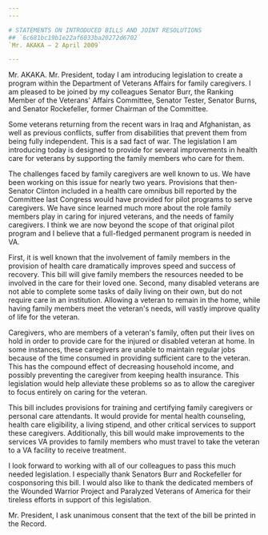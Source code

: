 ```yaml
---
---

# STATEMENTS ON INTRODUCED BILLS AND JOINT RESOLUTIONS
## `6c681bc19b1e22af6033ba20272d6702`
`Mr. AKAKA — 2 April 2009`

---
```



Mr. AKAKA. Mr. President, today I am introducing legislation to 
create a program within the Department of Veterans Affairs for family 
caregivers. I am pleased to be joined by my colleagues Senator Burr, 
the Ranking Member of the Veterans' Affairs Committee, Senator Tester, 
Senator Burns, and Senator Rockefeller, former Chairman of the 
Committee.

Some veterans returning from the recent wars in Iraq and Afghanistan, 
as well as previous conflicts, suffer from disabilities that prevent 
them from being fully independent. This is a sad fact of war. The 
legislation I am introducing today is designed to provide for several 
improvements in health care for veterans by supporting the family 
members who care for them.

The challenges faced by family caregivers are well known to us. We 
have been working on this issue for nearly two years. Provisions that 
then-Senator Clinton included in a health care omnibus bill reported by 
the Committee last Congress would have provided for pilot programs to 
serve caregivers. We have since learned much more about the role family 
members play in caring for injured veterans, and the needs of family 
caregivers. I think we are now beyond the scope of that original pilot 
program and I believe that a full-fledged permanent program is needed 
in VA.

First, it is well known that the involvement of family members in the 
provision of health care dramatically improves speed and success of 
recovery. This bill will give family members the resources needed to be 
involved in the care for their loved one. Second, many disabled 
veterans are not able to complete some tasks of daily living on their 
own, but do not require care in an institution. Allowing a veteran to 
remain in the home, while having family members meet the veteran's 
needs, will vastly improve quality of life for the veteran.

Caregivers, who are members of a veteran's family, often put their 
lives on hold in order to provide care for the injured or disabled 
veteran at home. In some instances, these caregivers are unable to 
maintain regular jobs because of the time consumed in providing 
sufficient care to the veteran. This has the compound effect of 
decreasing household income, and possibly preventing the caregiver from 
keeping health insurance. This legislation would help alleviate these 
problems so as to allow the caregiver to focus entirely on caring for 
the veteran.

This bill includes provisions for training and certifying family 
caregivers or personal care attendants. It would provide for mental 
health counseling, health care eligibility, a living stipend, and other 
critical services to support these caregivers. Additionally, this bill 
would make improvements to the services VA provides to family members 
who must travel to take the veteran to a VA facility to receive 
treatment.

I look forward to working with all of our colleagues to pass this 
much needed legislation. I especially thank Senators Burr and 
Rockefeller for cosponsoring this bill. I would also like to thank the 
dedicated members of the Wounded Warrior Project and Paralyzed Veterans 
of America for their tireless efforts in support of this legislation.

Mr. President, I ask unanimous consent that the text of the bill be 
printed in the Record.